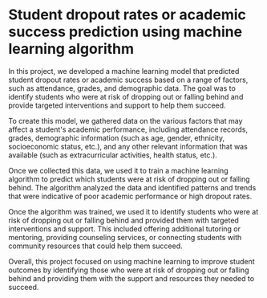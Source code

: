 
# Student dropout rates or academic success prediction using machine learning algorithm

In this project, we developed a machine learning model that predicted student dropout rates or academic success based on a range of factors, such as attendance, grades, and demographic data. The goal was to identify students who were at risk of dropping out or falling behind and provide targeted interventions and support to help them succeed.

To create this model, we gathered data on the various factors that may affect a student's academic performance, including attendance records, grades, demographic information (such as age, gender, ethnicity, socioeconomic status, etc.), and any other relevant information that was available (such as extracurricular activities, health status, etc.).

Once we collected this data, we used it to train a machine learning algorithm to predict which students were at risk of dropping out or falling behind. The algorithm analyzed the data and identified patterns and trends that were indicative of poor academic performance or high dropout rates.

Once the algorithm was trained, we used it to identify students who were at risk of dropping out or falling behind and provided them with targeted interventions and support. This included offering additional tutoring or mentoring, providing counseling services, or connecting students with community resources that could help them succeed.

Overall, this project focused on using machine learning to improve student outcomes by identifying those who were at risk of dropping out or falling behind and providing them with the support and resources they needed to succeed.

